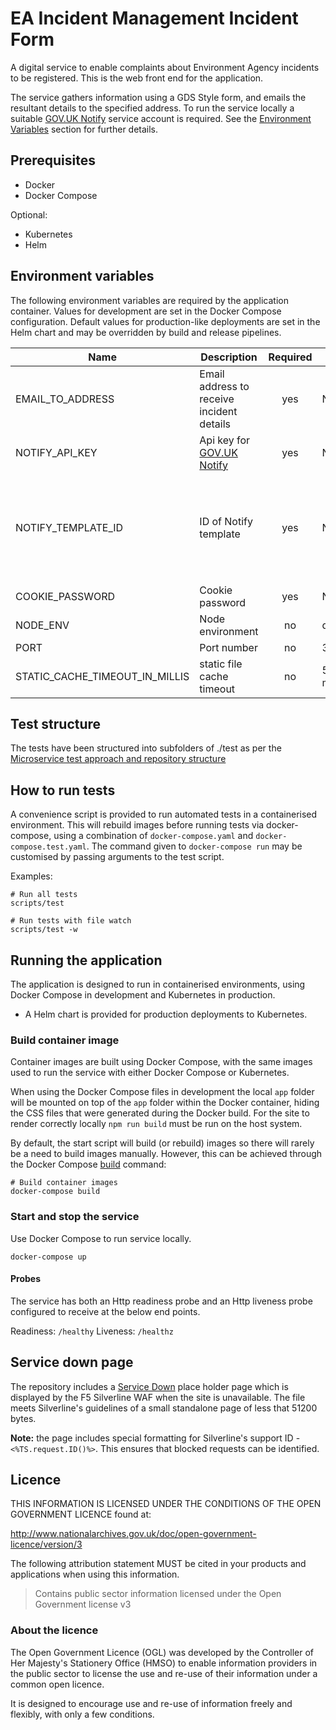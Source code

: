 # EA Incident Management Incident Form

A digital service to enable complaints about Environment Agency incidents to be registered. 
This is the web front end for the application.

The service gathers information using a GDS Style form, and emails the resultant details to the specified address.
To run the service locally a suitable [GOV.UK Notify](https://www.notifications.service.gov.uk) service account is required. 
See the [Environment Variables](#environment-variables) section for further details.

## Prerequisites

- Docker
- Docker Compose

Optional:
- Kubernetes
- Helm

## Environment variables

The following environment variables are required by the application container.
Values for development are set in the Docker Compose configuration. Default
values for production-like deployments are set in the Helm chart and may be
overridden by build and release pipelines.

| Name                           | Description                               | Required  | Default            | Valid                       
| ----                           | -----------                               | :-------: | -------            | -----   
| EMAIL_TO_ADDRESS               | Email address to receive incident details | yes       | NA                 | any valid email address
| NOTIFY_API_KEY                 | Api key for [GOV.UK Notify](https://www.notifications.service.gov.uk)      | yes       | NA                 |
| NOTIFY_TEMPLATE_ID             | ID of Notify template                     | yes       | NA                 | The template is expecting the following fields: `firstName, lastName, addressLine1, addressLine2, townOrCity, county, postcode, email, phonenumber, strength, atHome, location, description, date, hour, minute` |
| COOKIE_PASSWORD                | Cookie password                           | yes       | NA                 |                             
| NODE_ENV                       | Node environment                          | no        | development        | development,test,production 
| PORT                           | Port number                               | no        | 3000               |                             
| STATIC_CACHE_TIMEOUT_IN_MILLIS | static file cache timeout                 | no        | 54000 (15 minutes) |                             

## Test structure

The tests have been structured into subfolders of ./test as per the
[Microservice test approach and repository structure](https://eaflood.atlassian.net/wiki/spaces/FPS/pages/1845396477/Microservice+test+approach+and+repository+structure)

## How to run tests

A convenience script is provided to run automated tests in a containerised
environment. This will rebuild images before running tests via docker-compose,
using a combination of `docker-compose.yaml` and `docker-compose.test.yaml`.
The command given to `docker-compose run` may be customised by passing
arguments to the test script.

Examples:

```
# Run all tests
scripts/test

# Run tests with file watch
scripts/test -w
```
## Running the application

The application is designed to run in containerised environments, using Docker
Compose in development and Kubernetes in production.

- A Helm chart is provided for production deployments to Kubernetes.

### Build container image

Container images are built using Docker Compose, with the same images used to
run the service with either Docker Compose or Kubernetes.

When using the Docker Compose files in development the local `app` folder will
be mounted on top of the `app` folder within the Docker container, hiding the
CSS files that were generated during the Docker build.  For the site to render
correctly locally `npm run build` must be run on the host system.


By default, the start script will build (or rebuild) images so there will
rarely be a need to build images manually. However, this can be achieved
through the Docker Compose
[build](https://docs.docker.com/compose/reference/build/) command:

```
# Build container images
docker-compose build
```

### Start and stop the service

Use Docker Compose to run service locally.

`docker-compose up`

#### Probes

The service has both an Http readiness probe and an Http liveness probe
configured to receive at the below end points.

Readiness: `/healthy`
Liveness: `/healthz`

## Service down page

The repository includes a [Service Down](./service-down/down.html) place holder page which is displayed by the F5 Silverline WAF when the site is unavailable. The file meets Silverline's guidelines of a small standalone page of less that 51200 bytes.

**Note:** the page includes special formatting for Silverline's support ID - `<%TS.request.ID()%>`. 
This ensures that blocked requests can be identified.

## Licence

THIS INFORMATION IS LICENSED UNDER THE CONDITIONS OF THE OPEN GOVERNMENT
LICENCE found at:

<http://www.nationalarchives.gov.uk/doc/open-government-licence/version/3>

The following attribution statement MUST be cited in your products and
applications when using this information.

> Contains public sector information licensed under the Open Government license
> v3

### About the licence

The Open Government Licence (OGL) was developed by the Controller of Her
Majesty's Stationery Office (HMSO) to enable information providers in the
public sector to license the use and re-use of their information under a common
open licence.

It is designed to encourage use and re-use of information freely and flexibly,
with only a few conditions.
